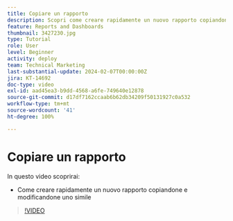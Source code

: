 ```yaml
---
title: Copiare un rapporto
description: Scopri come creare rapidamente un nuovo rapporto copiandone e modificandone uno simile.
feature: Reports and Dashboards
thumbnail: 3427230.jpg
type: Tutorial
role: User
level: Beginner
activity: deploy
team: Technical Marketing
last-substantial-update: 2024-02-07T00:00:00Z
jira: KT-14692
doc-type: video
exl-id: aad45ea3-b9dd-4568-a6fe-749640e12878
source-git-commit: d17df7162ccaab6b62db34209f50131927c0a532
workflow-type: tm+mt
source-wordcount: '41'
ht-degree: 100%

---
```


# Copiare un rapporto

In questo video scoprirai:

* Come creare rapidamente un nuovo rapporto copiandone e modificandone uno simile

>[!VIDEO](https://video.tv.adobe.com/v/3427230/?quality=12&learn=on&enablevpops)
